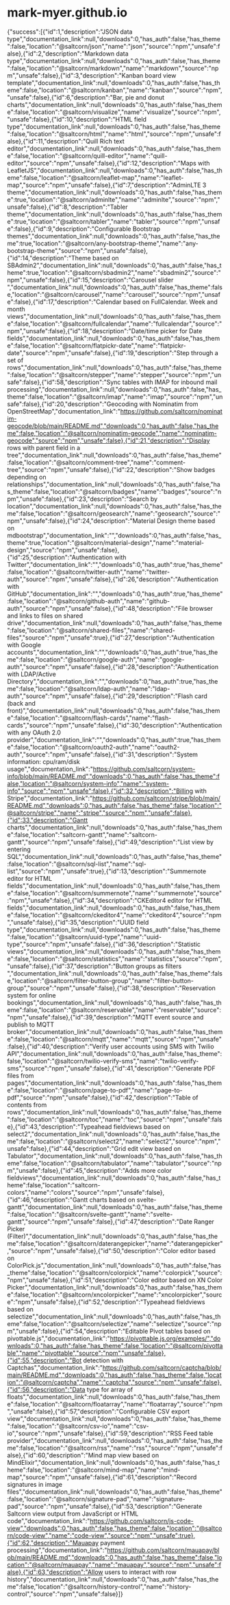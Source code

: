 # mark-myer.github.io
{"success":[{"id":1,"description":"JSON data type","documentation_link":null,"downloads":0,"has_auth":false,"has_theme":false,"location":"@saltcorn/json","name":"json","source":"npm","unsafe":false},{"id":2,"description":"Markdown data type","documentation_link":null,"downloads":0,"has_auth":false,"has_theme":false,"location":"@saltcorn/markdown","name":"markdown","source":"npm","unsafe":false},{"id":3,"description":"Kanban board view template","documentation_link":null,"downloads":0,"has_auth":false,"has_theme":false,"location":"@saltcorn/kanban","name":"kanban","source":"npm","unsafe":false},{"id":6,"description":"Bar, pie and donut charts","documentation_link":null,"downloads":0,"has_auth":false,"has_theme":false,"location":"@saltcorn/visualize","name":"visualize","source":"npm","unsafe":false},{"id":10,"description":"HTML field type","documentation_link":null,"downloads":0,"has_auth":false,"has_theme":false,"location":"@saltcorn/html","name":"html","source":"npm","unsafe":false},{"id":11,"description":"Quill Rich text editor","documentation_link":null,"downloads":0,"has_auth":false,"has_theme":false,"location":"@saltcorn/quill-editor","name":"quill-editor","source":"npm","unsafe":false},{"id":12,"description":"Maps with LeafletJS","documentation_link":null,"downloads":0,"has_auth":false,"has_theme":false,"location":"@saltcorn/leaflet-map","name":"leaflet-map","source":"npm","unsafe":false},{"id":7,"description":"AdminLTE 3 theme","documentation_link":null,"downloads":0,"has_auth":false,"has_theme":true,"location":"@saltcorn/adminlte","name":"adminlte","source":"npm","unsafe":false},{"id":8,"description":"Tabler theme","documentation_link":null,"downloads":0,"has_auth":false,"has_theme":true,"location":"@saltcorn/tabler","name":"tabler","source":"npm","unsafe":false},{"id":9,"description":"Configurable Bootstrap themes","documentation_link":null,"downloads":0,"has_auth":false,"has_theme":true,"location":"@saltcorn/any-bootstrap-theme","name":"any-bootstrap-theme","source":"npm","unsafe":false},{"id":14,"description":"Theme based on SBAdmin2","documentation_link":null,"downloads":0,"has_auth":false,"has_theme":true,"location":"@saltcorn/sbadmin2","name":"sbadmin2","source":"npm","unsafe":false},{"id":15,"description":"Carousel slider ","documentation_link":null,"downloads":0,"has_auth":false,"has_theme":false,"location":"@saltcorn/carousel","name":"carousel","source":"npm","unsafe":false},{"id":17,"description":"Calendar based on FullCalendar. Week and month views","documentation_link":null,"downloads":0,"has_auth":false,"has_theme":false,"location":"@saltcorn/fullcalendar","name":"fullcalendar","source":"npm","unsafe":false},{"id":18,"description":"Date/time picker for Date fields","documentation_link":null,"downloads":0,"has_auth":false,"has_theme":false,"location":"@saltcorn/flatpickr-date","name":"flatpickr-date","source":"npm","unsafe":false},{"id":19,"description":"Step through a set of rows","documentation_link":null,"downloads":0,"has_auth":false,"has_theme":false,"location":"@saltcorn/stepper","name":"stepper","source":"npm","unsafe":false},{"id":58,"description":"Sync tables with IMAP for inbound mail processing","documentation_link":null,"downloads":0,"has_auth":false,"has_theme":false,"location":"@saltcorn/imap","name":"imap","source":"npm","unsafe":false},{"id":20,"description":"Geocoding with Nominatim from OpenStreetMap","documentation_link":"https://github.com/saltcorn/nominatim-geocode/blob/main/README.md","downloads":0,"has_auth":false,"has_theme":false,"location":"@saltcorn/nominatim-geocode","name":"nominatim-geocode","source":"npm","unsafe":false},{"id":21,"description":"Display rows with parent field in a tree","documentation_link":null,"downloads":0,"has_auth":false,"has_theme":false,"location":"@saltcorn/comment-tree","name":"comment-tree","source":"npm","unsafe":false},{"id":22,"description":"Show badges depending on relationships","documentation_link":null,"downloads":0,"has_auth":false,"has_theme":false,"location":"@saltcorn/badges","name":"badges","source":"npm","unsafe":false},{"id":23,"description":"Search by location","documentation_link":null,"downloads":0,"has_auth":false,"has_theme":false,"location":"@saltcorn/geosearch","name":"geosearch","source":"npm","unsafe":false},{"id":24,"description":"Material Design theme based on mdbootstrap","documentation_link":"","downloads":0,"has_auth":false,"has_theme":true,"location":"@saltcorn/material-design","name":"material-design","source":"npm","unsafe":false},{"id":25,"description":"Authentication with Twitter","documentation_link":"","downloads":0,"has_auth":true,"has_theme":false,"location":"@saltcorn/twitter-auth","name":"twitter-auth","source":"npm","unsafe":false},{"id":26,"description":"Authentication with GitHub","documentation_link":"","downloads":0,"has_auth":true,"has_theme":false,"location":"@saltcorn/github-auth","name":"github-auth","source":"npm","unsafe":false},{"id":48,"description":"File browser and links to files on shared drive","documentation_link":null,"downloads":0,"has_auth":false,"has_theme":false,"location":"@saltcorn/shared-files","name":"shared-files","source":"npm","unsafe":true},{"id":27,"description":"Authentication with Google accounts","documentation_link":"","downloads":0,"has_auth":true,"has_theme":false,"location":"@saltcorn/google-auth","name":"google-auth","source":"npm","unsafe":false},{"id":28,"description":"Authentication with LDAP/Active Directory","documentation_link":"","downloads":0,"has_auth":true,"has_theme":false,"location":"@saltcorn/ldap-auth","name":"ldap-auth","source":"npm","unsafe":false},{"id":29,"description":"Flash card (back and front)","documentation_link":null,"downloads":0,"has_auth":false,"has_theme":false,"location":"@saltcorn/flash-cards","name":"flash-cards","source":"npm","unsafe":false},{"id":30,"description":"Authentication with any OAuth 2.0 provider","documentation_link":"","downloads":0,"has_auth":true,"has_theme":false,"location":"@saltcorn/oauth2-auth","name":"oauth2-auth","source":"npm","unsafe":false},{"id":31,"description":"System information: cpu/ram/disk usage","documentation_link":"https://github.com/saltcorn/system-info/blob/main/README.md","downloads":0,"has_auth":false,"has_theme":false,"location":"@saltcorn/system-info","name":"system-info","source":"npm","unsafe":false},{"id":32,"description":"Billing with Stripe","documentation_link":"https://github.com/saltcorn/stripe/blob/main/README.md","downloads":0,"has_auth":false,"has_theme":false,"location":"@saltcorn/stripe","name":"stripe","source":"npm","unsafe":false},{"id":33,"description":"Gantt charts","documentation_link":null,"downloads":0,"has_auth":false,"has_theme":false,"location":"saltcorn-gantt","name":"saltcorn-gantt","source":"npm","unsafe":false},{"id":49,"description":"List view by entering SQL","documentation_link":null,"downloads":0,"has_auth":false,"has_theme":false,"location":"@saltcorn/sql-list","name":"sql-list","source":"npm","unsafe":true},{"id":13,"description":"Summernote editor for HTML fields","documentation_link":null,"downloads":0,"has_auth":false,"has_theme":false,"location":"@saltcorn/summernote","name":"summernote","source":"npm","unsafe":false},{"id":34,"description":"CKEditor4 editor for HTML fields","documentation_link":null,"downloads":0,"has_auth":false,"has_theme":false,"location":"@saltcorn/ckeditor4","name":"ckeditor4","source":"npm","unsafe":false},{"id":35,"description":"UUID field type","documentation_link":null,"downloads":0,"has_auth":false,"has_theme":false,"location":"@saltcorn/uuid-type","name":"uuid-type","source":"npm","unsafe":false},{"id":36,"description":"Statistic views","documentation_link":null,"downloads":0,"has_auth":false,"has_theme":false,"location":"@saltcorn/statistics","name":"statistics","source":"npm","unsafe":false},{"id":37,"description":"Button groups as filters ","documentation_link":null,"downloads":0,"has_auth":false,"has_theme":false,"location":"@saltcorn/filter-button-group","name":"filter-button-group","source":"npm","unsafe":false},{"id":38,"description":"Reservation system for online bookings","documentation_link":null,"downloads":0,"has_auth":false,"has_theme":false,"location":"@saltcorn/reservable","name":"reservable","source":"npm","unsafe":false},{"id":39,"description":"MQTT event source and publish to MQTT broker","documentation_link":null,"downloads":0,"has_auth":false,"has_theme":false,"location":"@saltcorn/mqtt","name":"mqtt","source":"npm","unsafe":false},{"id":40,"description":"Verify user accounts using SMS with Twilio API","documentation_link":null,"downloads":0,"has_auth":false,"has_theme":false,"location":"@saltcorn/twilio-verify-sms","name":"twilio-verify-sms","source":"npm","unsafe":false},{"id":41,"description":"Generate PDF files from pages","documentation_link":null,"downloads":0,"has_auth":false,"has_theme":false,"location":"@saltcorn/page-to-pdf","name":"page-to-pdf","source":"npm","unsafe":false},{"id":42,"description":"Table of contents from rows","documentation_link":null,"downloads":0,"has_auth":false,"has_theme":false,"location":"@saltcorn/toc","name":"toc","source":"npm","unsafe":false},{"id":43,"description":"Typeahead fieldviews based on select2","documentation_link":null,"downloads":0,"has_auth":false,"has_theme":false,"location":"@saltcorn/select2","name":"select2","source":"npm","unsafe":false},{"id":44,"description":"Grid edit view based on Tabulator","documentation_link":null,"downloads":0,"has_auth":false,"has_theme":false,"location":"@saltcorn/tabulator","name":"tabulator","source":"npm","unsafe":false},{"id":45,"description":"Adds more color fieldviews","documentation_link":null,"downloads":0,"has_auth":false,"has_theme":false,"location":"saltcorn-colors","name":"colors","source":"npm","unsafe":false},{"id":46,"description":"Gantt charts based on svelte-gantt","documentation_link":null,"downloads":0,"has_auth":false,"has_theme":false,"location":"@saltcorn/svelte-gantt","name":"svelte-gantt","source":"npm","unsafe":false},{"id":47,"description":"Date Ranger Picker (Filter)","documentation_link":null,"downloads":0,"has_auth":false,"has_theme":false,"location":"@saltcorn/daterangepicker","name":"daterangepicker","source":"npm","unsafe":false},{"id":50,"description":"Color editor based on ColorPick.js","documentation_link":null,"downloads":0,"has_auth":false,"has_theme":false,"location":"@saltcorn/colorpick","name":"colorpick","source":"npm","unsafe":false},{"id":51,"description":"Color editor based on XN Color Picker","documentation_link":null,"downloads":0,"has_auth":false,"has_theme":false,"location":"@saltcorn/xncolorpicker","name":"xncolorpicker","source":"npm","unsafe":false},{"id":52,"description":"Typeahead fieldviews based on selectize","documentation_link":null,"downloads":0,"has_auth":false,"has_theme":false,"location":"@saltcorn/selectize","name":"selectize","source":"npm","unsafe":false},{"id":54,"description":"Editable Pivot tables based on pivottable.js","documentation_link":"https://pivottable.js.org/examples/","downloads":0,"has_auth":false,"has_theme":false,"location":"@saltcorn/pivottable","name":"pivottable","source":"npm","unsafe":false},{"id":55,"description":"Bot detection with Captchas","documentation_link":"https://github.com/saltcorn/captcha/blob/main/README.md","downloads":0,"has_auth":false,"has_theme":false,"location":"@saltcorn/captcha","name":"captcha","source":"npm","unsafe":false},{"id":56,"description":"Data type for array of floats","documentation_link":null,"downloads":0,"has_auth":false,"has_theme":false,"location":"@saltcorn/floatarray","name":"floatarray","source":"npm","unsafe":false},{"id":57,"description":"Configurable CSV export view","documentation_link":null,"downloads":0,"has_auth":false,"has_theme":false,"location":"@saltcorn/csv-io","name":"csv-io","source":"npm","unsafe":false},{"id":59,"description":"RSS Feed table provider","documentation_link":null,"downloads":0,"has_auth":false,"has_theme":false,"location":"@saltcorn/rss","name":"rss","source":"npm","unsafe":false},{"id":60,"description":"Mind map view based on MindElixir","documentation_link":null,"downloads":0,"has_auth":false,"has_theme":false,"location":"@saltcorn/mind-map","name":"mind-map","source":"npm","unsafe":false},{"id":61,"description":"Record signatures in image files","documentation_link":null,"downloads":0,"has_auth":false,"has_theme":false,"location":"@saltcorn/signature-pad","name":"signature-pad","source":"npm","unsafe":false},{"id":53,"description":"Generate Saltcorn view output from JavaScript or HTML code","documentation_link":"https://github.com/saltcorn/js-code-view","downloads":0,"has_auth":false,"has_theme":false,"location":"@saltcorn/code-view","name":"code-view","source":"npm","unsafe":true},{"id":62,"description":"Mauapay payment processing","documentation_link":"https://github.com/saltcorn/mauapay/blob/main/README.md","downloads":0,"has_auth":false,"has_theme":false,"location":"@saltcorn/mauapay","name":"mauapay","source":"npm","unsafe":false},{"id":63,"description":"Allow users to interact with row history","documentation_link":null,"downloads":0,"has_auth":false,"has_theme":false,"location":"@saltcorn/history-control","name":"history-control","source":"npm","unsafe":false}]}
